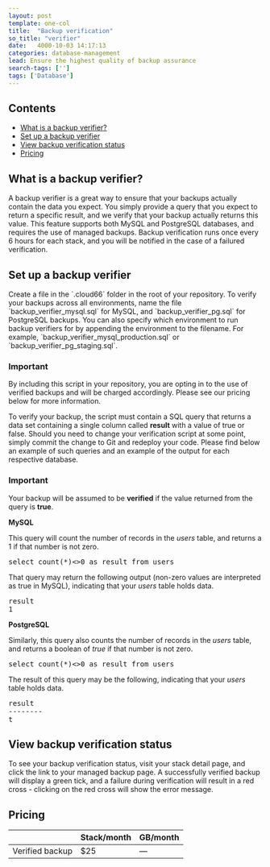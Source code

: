 ```yaml
---
layout: post
template: one-col
title:  "Backup verification"
so_title: "verifier"
date:   4000-10-03 14:17:13
categories: database-management
lead: Ensure the highest quality of backup assurance
search-tags: ['']
tags: ['Database']
---
```


<h2>Contents</h2>
<ul class="page-toc">
	<li>
		<a href="#what">What is a backup verifier?</a>
	</li>
	<li>
		<a href="#usage">Set up a backup verifier</a>
	</li>
    <li>
        <a href="#view">View backup verification status</a>
    </li>    
	<li>
		<a href="#pricing">Pricing</a>
	</li>
</ul>

<h2 id="what">What is a backup verifier?</h2>
A backup verifier is a great way to ensure that your backups actually contain the data you expect. You simply provide a query that you expect to return a specific result, and we verify that your backup actually returns this value. This feature supports both MySQL and PostgreSQL databases, and requires the use of managed backups. Backup verification runs once every 6 hours for each stack, and you will be notified in the case of a failured verification.

<h2 id="usage">Set up a backup verifier</h2>
Create a file in the `.cloud66` folder in the root of your repository. To verify your backups across all environments, name the file `backup_verifier_mysql.sql` for MySQL, and `backup_verifier_pg.sql` for PostgreSQL backups. You can also specify which environment to run backup verifiers for by appending the environment to the filename. For example, `backup_verifier_mysql_production.sql` or `backup_verifier_pg_staging.sql`.

<div class="notice notice-standalone">
		<h3>Important</h3>
		<p>By including this script in your repository, you are opting in to the use of verified backups and will be charged accordingly. Please see our pricing below for more information.</p>
</div>

To verify your backup, the script must contain a SQL query that returns a data set containing a single column called **result** with a value of true or false. Should you need to change your verification script at some point, simply commit the change to Git and redeploy your code. Please find below an example of such queries and an example of the output for each respective database.

<div class="notice notice-standalone">
		<h3>Important</h3>
		<p>Your backup will be assumed to be <b>verified</b> if the value returned from the query is <b>true</b>.</p>
</div>

**MySQL**

This query will count the number of records in the *users* table, and returns a 1 if that number is not zero.

<pre class="prettyprint">
select count(*)<>0 as result from users
</pre>

That query may return the following output (non-zero values are interpreted as true in MySQL), indicating that your *users* table holds data.

<pre class="prettyprint">
result
1
</pre>

**PostgreSQL**

Similarly, this query also counts the number of records in the *users* table, and returns a boolean of _true_ if that number is not zero.

<pre class="prettyprint">
select count(*)<>0 as result from users
</pre>

The result of this query may be the following, indicating that your *users* table holds data.

<pre class="prettyprint">
result
--------
t
</pre>

<h2 id="view">View backup verification status</h2>
To see your backup verification status, visit your stack detail page, and click the link to your managed backup page. A successfully verified backup will display a green tick, and a failure during verification will result in a red cross - clicking on the red cross will show the error message.

<h2 id="pricing">Pricing</h2>

<table class='table table-bordered table-striped table-small'>
    <thead>
        <tr>
            <th align="center"></th>
            <th align="center">Stack/month</th>
            <th align="center">GB/month</th>
        </tr>
    </thead>
    <tbody>
        <tr>
            <td>Verified backup</td>
            <td>$25</td>
            <td>&mdash;</td>
        </tr>
    </tbody>
</table>